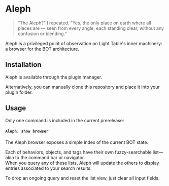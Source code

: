 Aleph
=====
> “The Aleph?” I repeated.
”Yes, the only place on earth where all places are — seen from every angle, each standing clear, without any confusion or blending.”

Aleph is a privileged point of observation on Light Table's inner machinery: a browser for the BOT architecture.

## Installation
Aleph is available through the plugin manager.

Alternatively, you can manually clone this repository and place it into your plugin folder.  

## Usage
Only one command is included in the current prerelease:
#### `Aleph: show browser`
The Aleph browser exposes a simple index of the current BOT state.

Each of behaviors, objects, and tags have their own fuzzy-searchable list—akin to the command bar or navigator.  
When you query any of these lists, Aleph will update the others to display entries associated to your search results.

To drop an ongoing query and reset the list view, just clear all input fields.
